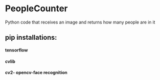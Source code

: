 # PeopleCounter
Python code that receives an image and returns how many people are in it

## pip installations: 
#### tensorflow
#### cvlib
#### cv2- opencv-face recognition
